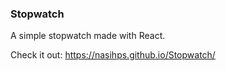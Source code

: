 ### Stopwatch

A simple stopwatch made with React.

Check it out: https://nasihps.github.io/Stopwatch/